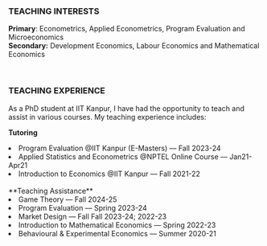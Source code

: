 ### TEACHING INTERESTS
**Primary**: Econometrics, Applied Econometrics, Program Evaluation and Microeconomics <br>
**Secondary:** Development Economics, Labour Economics and Mathematical Economics

&nbsp;&nbsp;&nbsp;&nbsp;

### TEACHING EXPERIENCE
As a PhD student at IIT Kanpur, I have had the opportunity to teach and assist in various courses. My teaching experience includes: 

**Tutoring** 
<li> Program Evaluation
   @IIT Kanpur (E-Masters)   &#8211;&#8211;    Fall 2023-24 </li>
<li> Applied Statistics and Econometrics
   @NPTEL Online Course     &#8211;&#8211;    Jan21-Apr21 </li>
<li> Introduction to Economics
 @IIT Kanpur    &#8211;&#8211;    Fall 2021-22</li> <br>
**Teaching Assistance**
<li> Game Theory &#8211;&#8211;
   Fall 2024-25</li>
<li>Program Evaluation &#8211;&#8211;
  Spring 2023-24 </li>
<li>Market Design &#8211;&#8211;
Fall Fall 2023-24; 2022-23</li>
<li>Introduction to Mathematical Economics &#8211;&#8211;
Spring 2022-23 </li>
<li>Behavioural & Experimental Economics &#8211;&#8211;
Summer 2020-21</li>
<br>


